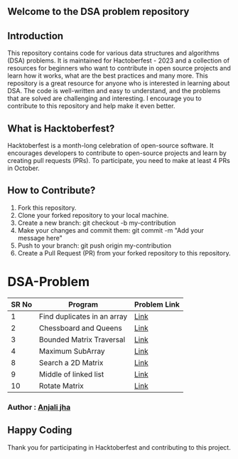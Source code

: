 ## Welcome to the DSA problem repository

## Introduction

This repository contains code for various data structures and algorithms (DSA) problems. It is maintained for Hactoberfest - 2023 and a collection of resources for beginners who want to contribute in open source projects and learn how it works, what are the best practices and many more. This repository is a great resource for anyone who is interested in learning about DSA. The code is well-written and easy to understand, and the problems that are solved are challenging and interesting. I encourage you to contribute to this repository and help make it even better.

## What is Hacktoberfest?

Hacktoberfest is a month-long celebration of open-source software. It encourages developers to contribute to open-source projects and learn by creating pull requests (PRs). To participate, you need to make at least 4 PRs in October.

## How to Contribute? 

1. Fork this repository.
2. Clone your forked repository to your local machine.
3. Create a new branch: git checkout -b my-contribution
4. Make your changes and commit them: git commit -m "Add your message here"
5. Push to your branch: git push origin my-contribution
6. Create a Pull Request (PR) from your forked repository to this repository.

# DSA-Problem
 
SR No   | Program | Problem Link  
--- | --- | ---
1 | Find duplicates in an array | [Link](https://practice.geeksforgeeks.org/problems/find-duplicates-in-an-array/1?page=1&category[]=ArrayssortBy=submissions)
2 | Chessboard and Queens | [Link](https://cses.fi/problemset/task/1624)
3 | Bounded Matrix Traversal | [Link](https://practice.geeksforgeeks.org/problems/boundary-traversal-of-matrix-1587115620/1)
4 | Maximum SubArray | [Link](https://leetcode.com/problems/maximum-subarray/)
8 | Search a 2D Matrix | [Link](https://leetcode.com/problems/search-a-2d-matrix)
9 |Middle of linked list |  [Link](https://leetcode.com/problems/middle-of-the-linked-list)
10 |Rotate Matrix |  [Link](https://leetcode.com/problems/rotate-image/)
### Author : [Anjali jha](https://github.com/Anjalijha12345)

## Happy Coding

Thank you for participating in Hacktoberfest and contributing to this project. 
